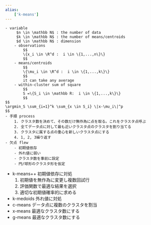 ```yaml
---
alias:
    ['k-means']
---
```

    - variable
         $n \in \mathbb N$ : the number of data
         $k \in \mathbb N$ : the number of means/centroids
         $d \in \mathbb N$ : dimension 
        - observations
            $$
            \{x_i \in \R^d :  i \in \{1,...,n\}\}
            $$
        - means/centroids
            $$
            \{\mu_i \in \R^d :  i \in \{1,...,k\}\}
            $$
            it can take any average
        - within-cluster sum of square
            $$
            S =\{S_i \in \mathbb R:  i \in \{1,...,k\}\}
            $$
    $$
    \argmin_S \sum_{i=1}^k \sum_{x \in S_i} \|x-\mu_i\|^p
    $$
    - 手順 process
        1. クラスタ数を決めて、その数だけ無作為に点を取る。これをクラスタ点呼ぶ
        2. 全てデータ点に対して最も近いクラスタ点のクラスタを割り当てる
        3. クラスタに属する点の重心を新しいクラスタ点にする
        4. 1, 2, 3繰り返す
    - 欠点 flew
        - 初期値依存
        - 外れ値に弱い
        - クラスタ数を事前に設定
        - 円/球形のクラスタ形を仮定
- k-means++
    初期値依存に対処
    1. 初期値を無作為に変更し複数回試行
    2. 評価関数で最適な結果を選択
    3. 適切な初期値確率的に求める
- k-medoids
    外れ値に対処
- c-means
    データ点に複数のクラスタを割当
- x-means
    最適なクラスタ数にする
- g-means
    最適なクラスタ数にする